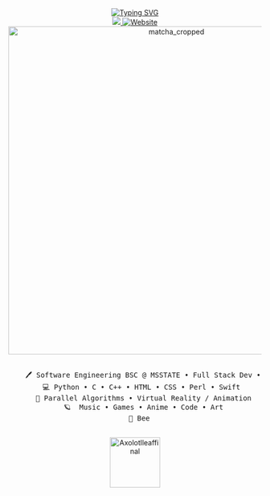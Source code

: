 <div align="center">
  <a href="https://git.io/typing-svg">
    <img src="https://readme-typing-svg.demolab.com?font=Poppins&weight=600&duration=700&pause=400&color=FFD1DC&center=true&vCenter=true&multiline=true&repeat=false&random=false&width=435&height=104&lines=Hi%2C;I'm+Syd;Computer+and+Crochet+Junky" alt="Typing SVG" />
  </a>

  <div align="center">
    <a href="https://www.linkedin.com/in/sydney-christenson/">
      <img src="https://img.shields.io/badge/Linkedin-%23FFD1DCFF?style=flat-square&logo=linkedin&logoColor=white&color=%23FFD1DCFF">
    </a>
    <a href="https://sydney-codes.tech/">
      <img alt="Website" src="https://img.shields.io/badge/Website-%2374A12E?style=flat-square&logo=python&logoColor=white&color=%2374A12E">
    </a>
  </div>

  <img width="653" alt="matcha_cropped" src="https://github.com/SChristenson24/SChristenson24/assets/124697781/2ff1491b-2fb3-464f-8b6f-f444719e7953">
  <br><br>
  <pre>
    🖊️ Software Engineering BSC @ MSSTATE • Full Stack Dev • HPC Student Researcher 🚀 
    💻 Python • C • C++ • HTML • CSS • Perl • Swift 
    📖 Parallel Algorithms • Virtual Reality / Animation
    🪐  Music • Games • Anime • Code • Art
    🦎 Bee  
  </pre>

  <img width="100" height="100" alt="Axolotlleaffinal" src="https://github.com/SChristenson24/SChristenson24/assets/124697781/3fcbd3b8-5b71-4c75-9d96-65e77e2a3e59">

  <br><br>
  <br><br><br>
</div>
